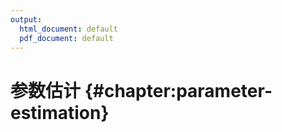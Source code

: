 ```yaml
---
output:
  html_document: default
  pdf_document: default
---
```


# 参数估计 {#chapter:parameter-estimation}



